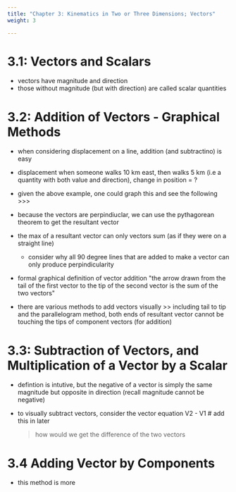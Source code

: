 ```yaml
---
title: "Chapter 3: Kinematics in Two or Three Dimensions; Vectors"
weight: 3

---
```

# 3.1: Vectors and Scalars
- vectors have magnitude and direction
- those without magnitude (but with direction) are called scalar quantities 

# 3.2: Addition of Vectors - Graphical Methods 
- when considering displacement on a line, addition (and subtractino) is easy
- displacement when someone walks 10 km east, then walks 5 km (i.e a quantity with both value and direction), change in position = ?
- given the above example, one could graph this and see the following >>>

- because the vectors are perpindiuclar, we can use the pythagorean theorem to get the resultant vector 
- the max of a resultant vector can only vectors sum (as if they were on a straight line)
    - consider why all 90 degree lines that are added to make a vector can only produce perpindicularity
- formal graphical definition of vector addition
    "the arrow drawn from the tail of the first vector to the tip of the second vector is the sum of the two vectors" 

- there are various methods to add vectors visually >> including tail to tip and the parallelogram method, both ends of resultant vector cannot be touching the tips of component vectors (for addition)

# 3.3: Subtraction of Vectors, and Multiplication of a Vector by a Scalar 
- defintion is intutive, but the negative of a vector is simply the same magnitude but opposite in direction (recall magnitude cannot be negative)

- to visually subtract vectors, consider the vector equation V2 - V1 # add this in later
    > how would we get the difference of the two vectors

# 3.4 Adding Vector by Components
- this method is more 